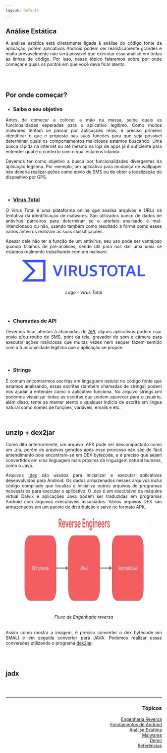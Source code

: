 ```yaml
---
layout: default
---
```


## Análise Estática
<p align="justify">A análise estática está diretamente ligada à análise do código fonte da aplicação, porém aplicativos Android podem ser realisticamente grandes e muito provavelmente não será possível que executar essa análise em todas as linhas de código. Por isso, nesse tópico falaremos sobre por onde começar e quais os pontos em que você deve ficar atento.</p>
<br><br>

<h2>Por onde começar?</h2>

- <h3>Saiba o seu objetivo</h3>
<p align="justify">Antes de começar a colocar a mão na massa, saiba quais as funcionalidades esperadas para o aplicativo legítimo. Como muitos malwares tentam se passar por aplicações reais, é preciso primeiro identificar o que é proposto nas suas funções para que seja possível determinar quais os comportamentos maliciosos estamos buscando. Uma busca rápida na internet ou até mesmo na loja de apps já é suficiente para entender qual é o contexto com o qual estamos lidando.</p> 
<p align="justify">Devemos ter como objetivo a busca por funcionalidades divergentes da aplicação legítima. Por exemplo, um aplicativo para mudança de wallpaper não deveria realizar ações como envio de SMS ou de obter a localização do dispositivo por GPS.</p>
<br>

- <h3><a href="https://www.virustotal.com/gui/home/upload">Virus Total</a></h3>
<p align="justify">O Virus Total é uma plataforma online que analisa arquivos e URLs na tentativa da identificação de malwares. São utilizados banco de dados de antivírus parceiros para determinar se o artefato analisado é mal-intencionado ou não, usando também como resultado a forma como esses vários antivírus realizam as suas classificações.</p>
<p align="justify">Apesar dele não ter a função de um antivírus, seu uso pode ser vantajoso quando falamos de pré-análises, sendo útil para nos dar uma ideia se estamos realmente trabalhando com um malware.</p>

<p style="text-align:center;"><img src="./images/virustotal.png" width="400"></p>
<h6 align="center">Logo - Virus Total</h6>
<br>

- <h3>Chamadas de API</h3>
<p align="justify">Devemos ficar atentos à chamadas de <a href="https://www.redhat.com/pt-br/topics/api/what-are-application-programming-interfaces">API</a>, alguns aplicativos podem usar envio e/ou roubo de SMS, print da tela, gravador de som e câmera para executar ações maliciosas que muitas vezes nem sequer fazem sentido com a funcionalidade legítima que a aplicação se propõe.</p>
<br>

- <h3>Strings</h3>
<p align="justify">É comum encontrarmos escritas em lingaguem natural no código fonte que estamos analisando, essas escritas (também chamadas de strings) podem nos ajudar a entender como o aplicativo funciona. No arquivo strings.xml podemos visualizar todas as escritas que podem aparecer para o usuário, além disso, tente se manter atento a qualquer indício de escrita em lingua natural como nomes de funções, variáveis, emails e etc.</p>
<br>

<h2>unzip + dex2jar</h2>
<p align="justify">Como dito anteriormente, um arquivo .APK pode ser descompactado como um .zip, porém os arquivos gerados após esse processo não são de fácil entendimento pois encontram-se em DEX bytecode, e é preciso que sejam convertidos em uma linguagem mais próxima da linguagem natural humana, como o Java.</p>

<p align="justify">Arquivos <a href="https://www.ti-enxame.com/pt/android/quais-sao-os-arquivos-.dex-no-android/939829692/">.dex</a> são usados para inicializar e executar aplicativos desenvolvidos para Android. Os dados armazenados nesses arquivos inclui código compilado que localiza e inicializa outros arquivos de programas necessários para executar o aplicativo. O .dex é um executável da máquina virtual Dalvik e aplicações Java podem ser traduzidas em programas Android com arquivos executáveis associados. Vários arquivos DEX são armazenados em um pacote de distribuição e salvo no formato APK.</p>

<p style="text-align:center;"><img src="./images/ReversersFlow.jpg" width="400" height="300"></p>
<h6 align="center">Fluxo de Engenharia reversa</h6>

<p align="justify">Assim como mostra a imagem, é preciso converter o dex bytecode em SMALI e em seguida converter para JAVA. Podemos realizar essas conversões utilizando o programa <a href="https://tools.kali.org/reverse-engineering/dex2jar">dex2jar</a>.</p>
<br><br>

<h2>jadx</h2>
<p align="justify"></p>

<br><br>
<hr />
<h3 align="right">Tópicos</h3>
<ul align="right">
<a href="https://darknenblack.github.io/RevEng-Android/">Engenharia Reversa</a><br>
<a href="https://darknenblack.github.io/RevEng-Android/fundamentos.html">Fundamentos de Android</a><br>
<a href="https://darknenblack.github.io/RevEng-Android/estatica.html">Análise Estática</a><br>
<a href="https://darknenblack.github.io/RevEng-Android/malware.html">Malwares</a><br>
<a href="https://darknenblack.github.io/RevEng-Android/demo.html">Demo</a><br>
<a href="https://darknenblack.github.io/RevEng-Android/ref.html">Referências</a><br>
</ul>



